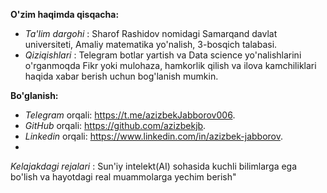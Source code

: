 **O'zim haqimda qisqacha:**
- _Ta'lim dargohi_ : Sharof Rashidov nomidagi Samarqand davlat universiteti, 
Amaliy matematika yo'nalish, 3-bosqich talabasi.
- _Qiziqishlari_ : Telegram botlar yartish va Data science yo'nalishlarini o'rganmoqda
Fikr yoki mulohaza, hamkorlik qilish va ilova kamchiliklari haqida xabar berish uchun bog'lanish mumkin.

**Bo'glanish:**
- _Telegram_ orqali: https://t.me/azizbekJabborov006. 
- _GitHub_ orqali: https://github.com/azizbekjb. 
- _Linkedin_ orqali: https://www.linkedin.com/in/azizbek-jabborov.
- 
_Kelajakdagi rejalari_ : Sun'iy intelekt(AI) sohasida kuchli bilimlarga ega bo'lish va hayotdagi real muammolarga yechim berish"
